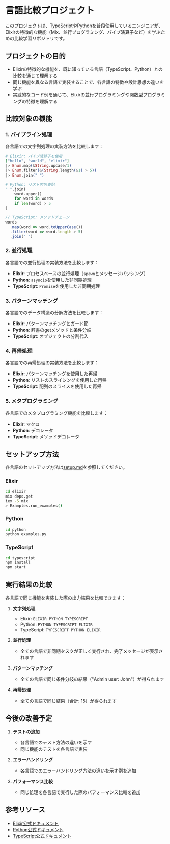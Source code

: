 # 言語比較プロジェクト

このプロジェクトは、TypeScriptやPythonを普段使用しているエンジニアが、Elixirの特徴的な機能（Mix、並行プログラミング、パイプ演算子など）を学ぶための比較学習リポジトリです。

## プロジェクトの目的

- Elixirの特徴的な機能を、既に知っている言語（TypeScript、Python）との比較を通じて理解する
- 同じ機能を異なる言語で実装することで、各言語の特徴や設計思想の違いを学ぶ
- 実践的なコード例を通じて、Elixirの並行プログラミングや関数型プログラミングの特徴を理解する

## 比較対象の機能

### 1. パイプライン処理
各言語での文字列処理の実装方法を比較します：

```elixir
# Elixir: パイプ演算子を使用
["hello", "world", "elixir"]
|> Enum.map(&String.upcase/1)
|> Enum.filter(&(String.length(&1) > 5))
|> Enum.join(" ")
```

```python
# Python: リスト内包表記
" ".join(
    word.upper()
    for word in words
    if len(word) > 5
)
```

```typescript
// TypeScript: メソッドチェーン
words
  .map(word => word.toUpperCase())
  .filter(word => word.length > 5)
  .join(" ")
```

### 2. 並行処理
各言語での並行処理の実装方法を比較します：

- **Elixir**: プロセスベースの並行処理（`spawn`とメッセージパッシング）
- **Python**: `asyncio`を使用した非同期処理
- **TypeScript**: `Promise`を使用した非同期処理

### 3. パターンマッチング
各言語でのデータ構造の分解方法を比較します：

- **Elixir**: パターンマッチングとガード節
- **Python**: 辞書のgetメソッドと条件分岐
- **TypeScript**: オブジェクトの分割代入

### 4. 再帰処理
各言語での再帰処理の実装方法を比較します：

- **Elixir**: パターンマッチングを使用した再帰
- **Python**: リストのスライシングを使用した再帰
- **TypeScript**: 配列のスライスを使用した再帰

### 5. メタプログラミング
各言語でのメタプログラミング機能を比較します：

- **Elixir**: マクロ
- **Python**: デコレータ
- **TypeScript**: メソッドデコレータ

## セットアップ方法

各言語のセットアップ方法は[setup.md](setup.md)を参照してください。

### Elixir
```bash
cd elixir
mix deps.get
iex -S mix
> Examples.run_examples()
```

### Python
```bash
cd python
python examples.py
```

### TypeScript
```bash
cd typescript
npm install
npm start
```

## 実行結果の比較

各言語で同じ機能を実装した際の出力結果を比較できます：

1. **文字列処理**
   - Elixir: `ELIXIR PYTHON TYPESCRIPT`
   - Python: `PYTHON TYPESCRIPT ELIXIR`
   - TypeScript: `TYPESCRIPT PYTHON ELIXIR`

2. **並行処理**
   - 全ての言語で非同期タスクが正しく実行され、完了メッセージが表示されます

3. **パターンマッチング**
   - 全ての言語で同じ条件分岐の結果（"Admin user: John"）が得られます

4. **再帰処理**
   - 全ての言語で同じ結果（合計: 15）が得られます

## 今後の改善予定

1. **テストの追加**
   - 各言語でのテスト方法の違いを示す
   - 同じ機能のテストを各言語で実装

2. **エラーハンドリング**
   - 各言語でのエラーハンドリング方法の違いを示す例を追加

3. **パフォーマンス比較**
   - 同じ処理を各言語で実行した際のパフォーマンス比較を追加

## 参考リソース

- [Elixir公式ドキュメント](https://elixir-lang.org/docs.html)
- [Python公式ドキュメント](https://docs.python.org/ja/3/)
- [TypeScript公式ドキュメント](https://www.typescriptlang.org/docs/) 